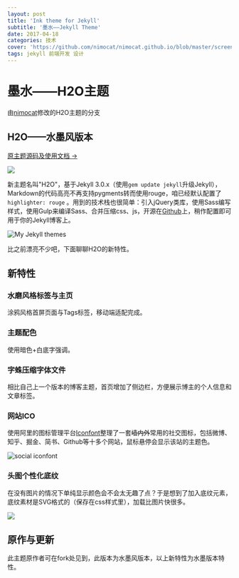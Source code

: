 ```yaml
---
layout: post
title: 'Ink theme for Jekyll'
subtitle: '墨水——Jekyll Theme'
date: 2017-04-18
categories: 技术
cover: 'https://github.com/nimocat/nimocat.github.io/blob/master/screenshot/first-page.png?raw=true'
tags: jekyll 前端开发 设计
---
```

# 墨水——H2O主题
由[nimocat](http://github.com/nimocat)修改的H2O主题的分支

## H2O——水墨风版本

[原主题源码及使用文档 →](https://github.com/kaeyleo/jekyll-theme-H2O)

![](https://github.com/nimocat/nimocat.github.io/blob/master/screenshot/screen.png?raw=true)

新主题名叫"H2O"，基于Jekyll 3.0.x（使用```gem update jekyll```升级Jekyll），Markdown的代码高亮不再支持pygments转而使用rouge，咱已经默认配置了 ```highlighter: rouge``` 。用到的技术栈也很简单：引入jQuery类库，使用Sass编写样式，使用Gulp来编译Sass、合并压缩css、js，开源在[Github](https://github.com/kaeyleo/jekyll-theme-H2O)上，稍作配置即可用于你的Jekyll博客上。

![My Jekyll themes](https://github.com/nimocat/nimocat.github.io/blob/master/screenshot/all.png?raw=true)

比之前漂亮不少吧，下面聊聊H2O的新特性。

## 新特性

### 水磨风格标签与主页

涂鸦风格首屏页面与Tags标签，移动端适配完成。

### 主题配色

使用暗色+白底字强调。

### 字蛛压缩字体文件

相比自己上一个版本的博客主题，首页增加了侧边栏，方便展示博主的个人信息和文章标签。

### 网站ICO

使用阿里的图标管理平台[Iconfont](http://iconfont.cn/)整理了一套<strike>墙内外</strike>常用的社交图标，包括微博、知乎、掘金、简书、Github等十多个网站，鼠标悬停会显示该站的主题色。

![social iconfont](http://on2171g4d.bkt.clouddn.com/jekyll-theme-h2o-snstext.jpg)



### 头图个性化底纹

在没有图片的情况下单纯显示颜色会不会太无趣了点？于是想到了加入底纹元素，底纹素材是SVG格式的（保存在css样式里），加载比图片快很多。

![](http://on2171g4d.bkt.clouddn.com/jekyll-theme-h2o-headerpatterns.jpg)

## 原作与更新

此主题原作者可在fork处见到，此版本为水墨风版本，以上新特性为水墨版本特性。
